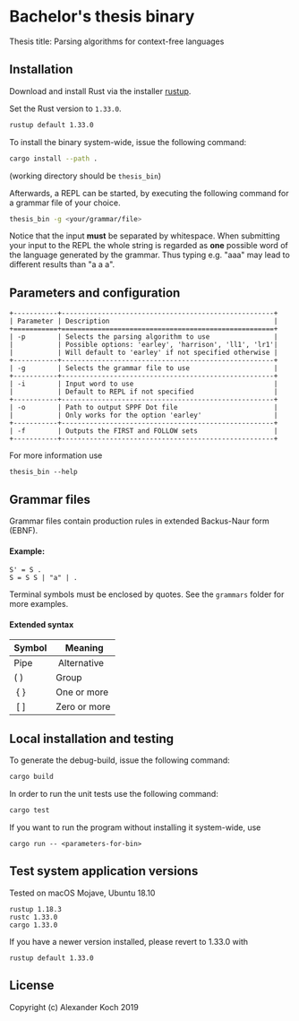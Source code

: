 # Bachelor's thesis binary

Thesis title: Parsing algorithms for context-free languages

## Installation

Download and install Rust via the installer [rustup](https://rustup.rs).

Set the Rust version to `1.33.0`.
```sh
rustup default 1.33.0
```

To install the binary system-wide,
issue the following command:

```sh
cargo install --path .
```

(working directory should be `thesis_bin`)

Afterwards, a REPL can be started, by executing the following command
for a grammar file of your choice.

```sh
thesis_bin -g <your/grammar/file>
```

Notice that the input **must** be separated by whitespace.
When submitting your input to the REPL the whole string is regarded as **one** possible word of the language generated by the grammar.
Thus typing e.g. "aaa" may lead to different results than "a a a".

## Parameters and configuration

```
+-----------+-----------------------------------------------------+
| Parameter | Description                                         |
+===========+=====================================================+
| -p        | Selects the parsing algorithm to use                |
|           | Possible options: 'earley', 'harrison', 'll1', 'lr1'|
|           | Will default to 'earley' if not specified otherwise |
+-----------+-----------------------------------------------------+
| -g        | Selects the grammar file to use                     |
+-----------+-----------------------------------------------------+
| -i        | Input word to use                                   |
|           | Default to REPL if not specified                    |
+-----------+-----------------------------------------------------+
| -o        | Path to output SPPF Dot file                        |
|           | Only works for the option 'earley'                  |
+-----------+-----------------------------------------------------+
| -f        | Outputs the FIRST and FOLLOW sets                   |
+-----------+-----------------------------------------------------+
```

For more information use
```
thesis_bin --help
```

## Grammar files

Grammar files contain production rules in extended Backus-Naur form (EBNF).

#### Example:

```
S' = S .
S = S S | "a" | .
```

Terminal symbols must be enclosed by quotes.
See the `grammars` folder for more examples.

#### Extended syntax

|Symbol | Meaning     |
|-------|-------------|
|Pipe   | Alternative |
| ( )   | Group       |
| { }   | One or more |
| [ ]   | Zero or more|


## Local installation and testing

To generate the debug-build,
issue the following command:

```sh
cargo build
```

In order to run the unit tests
use the following command:

```sh
cargo test
```

If you want to run the program
without installing it system-wide, use
```
cargo run -- <parameters-for-bin>
```

## Test system application versions

Tested on macOS Mojave, Ubuntu 18.10

```
rustup 1.18.3
rustc 1.33.0
cargo 1.33.0
```

If you have a newer version installed,
please revert to 1.33.0 with

`rustup default 1.33.0`

## License

Copyright (c) Alexander Koch 2019